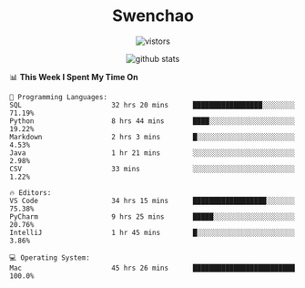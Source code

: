 <h1 align="center">Swenchao</h3>

<p align="center">
  <img src="https://visitor-badge.glitch.me/badge?page_id=Swenchao" alt="vistors" />
</p>

<p align="center">
  <img src="https://github-readme-stats.vercel.app/api?username=Swenchao&count_private=true&show_icons=true&theme=vue-dark&hide_title=true" alt="github stats" />
</p>

<!--START_SECTION:waka-->
📊 **This Week I Spent My Time On** 

```text
💬 Programming Languages: 
SQL                      32 hrs 20 mins      █████████████████░░░░░░░░   71.19% 
Python                   8 hrs 44 mins       ████░░░░░░░░░░░░░░░░░░░░░   19.22% 
Markdown                 2 hrs 3 mins        █░░░░░░░░░░░░░░░░░░░░░░░░   4.53% 
Java                     1 hr 21 mins        ░░░░░░░░░░░░░░░░░░░░░░░░░   2.98% 
CSV                      33 mins             ░░░░░░░░░░░░░░░░░░░░░░░░░   1.22%

🔥 Editors: 
VS Code                  34 hrs 15 mins      ██████████████████░░░░░░░   75.38% 
PyCharm                  9 hrs 25 mins       █████░░░░░░░░░░░░░░░░░░░░   20.76% 
IntelliJ                 1 hr 45 mins        █░░░░░░░░░░░░░░░░░░░░░░░░   3.86%

💻 Operating System: 
Mac                      45 hrs 26 mins      █████████████████████████   100.0%

```


<!--END_SECTION:waka-->
